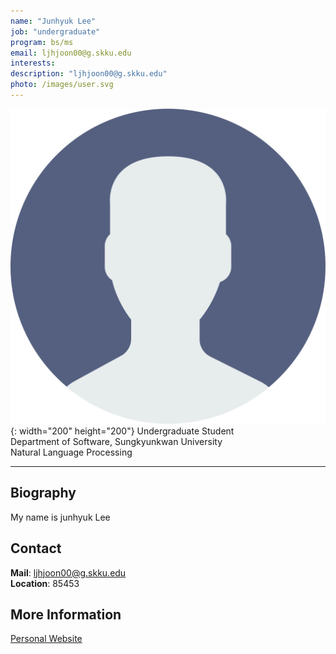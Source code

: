 ```yaml
---
name: "Junhyuk Lee"
job: "undergraduate"
program: bs/ms
email: ljhjoon00@g.skku.edu
interests:
description: "ljhjoon00@g.skku.edu"
photo: /images/user.svg
---
```


<!-- Post name should be this form: name.md
        For example, Gildong Hong.md -->

<!-- Fill the contents where --Fill-- exists -->
<!-- The example is in '_authors/Jongwuk Lee.md' or '_authors/Jiwoo Kim.md'>

<!-- For 'name' front matter, follow this format: Gildong Hong -->
<!-- For 'job' front matter, choose the one of these: professor / graduate / undergraduate / alumni -->
<!-- For 'description' front matter, write down your email address and areas of interests.
        Email address is nessecary for graduate students.
        Follow this format: example@skku.edu / Computer Science -->

![Photo](/images/user.svg){: width="200" height="200"}
Undergraduate Student<br>Department of Software, Sungkyunkwan University<br>Natural Language Processing


<!-- If you have a photo, then write that url in (). Photo can be anything with 200x200 size. -->
<!-- Fill the position, institution/department, interests
        For example, Graduate Student<br>Department of Software, Sungkyunkwan University<br>Recommender Systems, Natural Language Processing, Neuroimaging Analysis and Understanding -->

<hr>

## Biography
My name is junhyuk Lee<!-- Write your own biography contents. -->

## Contact
**Mail**: ljhjoon00@g.skku.edu <!-- Write your own email address -->
<br>
**Location**: 85453 <!-- 85453 or your location address -->

## More Information
[Personal Website](None)

<!-- If you have some personal websites, then write the url here. -->
<!-- If you don't have them, then remove a line '[Persoal Website](--Fill--)' -->
